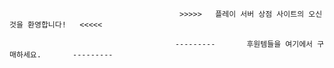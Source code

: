                                           >>>>>   플레이 서버 상점 사이트의 오신것을 환영합니다!   <<<<<
                                              
                                         ---------       후원템들을 여기에서 구매하세요.       ---------

<!---
PLAY99999/PLAY99999 is a ✨ special ✨ repository because its `README.md` (this file) appears on your GitHub profile.
You can click the Preview link to take a look at your changes.
--->
